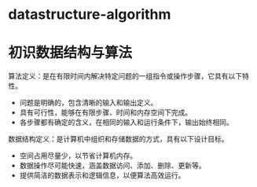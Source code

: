 # datastructure-algorithm
# 初识数据结构与算法
算法定义：是在有限时间内解决特定问题的一组指令或操作步骤，它具有以下特性。
- 问题是明确的，包含清晰的输入和输出定义。
- 具有可行性，能够在有限步骤、时间和内存空间下完成。
- 各步骤都有确定的含义，在相同的输入和运行条件下，输出始终相同。

数据结构定义：是计算机中组织和存储数据的方式，具有以下设计目标。
- 空间占用尽量少，以节省计算机内存。
- 数据操作尽可能快速，涵盖数据访问、添加、删除、更新等。
- 提供简洁的数据表示和逻辑信息，以便算法高效运行。
